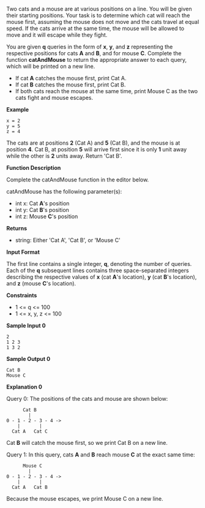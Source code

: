 Two cats and a mouse are at various positions on a line. You will be given their starting positions. Your task is to determine which cat will reach the mouse first, assuming the mouse does not move and the cats travel at equal speed. If the cats arrive at the same time, the mouse will be allowed to move and it will escape while they fight.

You are given **q** queries in the form of **x**, **y**, and **z** representing the respective positions for cats **A** and **B**, and for mouse **C**. Complete the function **catAndMouse** to return the appropriate answer to each query, which will be printed on a new line.

- If cat **A** catches the mouse first, print Cat A.
- If cat **B** catches the mouse first, print Cat B.
- If both cats reach the mouse at the same time, print Mouse C as the two cats fight and mouse escapes.

**Example**
```
x = 2
y = 5
z = 4
```

The cats are at positions **2** (Cat A) and **5** (Cat B), and the mouse is at position **4**. Cat B, at position **5** will arrive first since it is only **1** unit away while the other is **2** units away. Return 'Cat B'.

**Function Description**

Complete the catAndMouse function in the editor below.

catAndMouse has the following parameter(s):

- int x: Cat **A**'s position
- int y: Cat **B**'s position
- int z: Mouse **C**'s position

**Returns**

- string: Either 'Cat A', 'Cat B', or 'Mouse C'

**Input Format**

The first line contains a single integer, **q**, denoting the number of queries.
Each of the **q** subsequent lines contains three space-separated integers describing the respective values of **x** (cat **A**'s location), **y** (cat **B**'s location), and **z** (mouse **C**'s location).

**Constraints**

- 1 <= q <= 100
- 1 <= x, y, z <= 100

**Sample Input 0**
```
2
1 2 3
1 3 2
```

**Sample Output 0**
```
Cat B
Mouse C
```

**Explanation 0**

Query 0: The positions of the cats and mouse are shown below:

```
      Cat B         
        |           
0 - 1 - 2 - 3 - 4 ->
    |       |       
  Cat A   Cat C     
```

Cat **B** will catch the mouse first, so we print Cat B on a new line.

Query 1: In this query, cats **A** and **B** reach mouse **C** at the exact same time:

```
      Mouse C       
        |           
0 - 1 - 2 - 3 - 4 ->
    |       |       
  Cat A   Cat B     
```

Because the mouse escapes, we print Mouse C on a new line.
